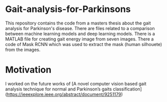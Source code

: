# Gait-analysis-for-Parkinsons
This repository contains the code from a masters thesis about the gait analysis for Parkinson's disease.
There are files related to a comparison between machine learning models and deep learning models.
There is a MATLAB file for creating gait energy image from seven images. There a code of Mask RCNN which was used to extract the mask (human silhouete) from the images.

# Motivation 
I worked on the future works of [A novel computer vision based gait analysis technique for normal and Parkinson’s gaits classification] (https://ieeexplore.ieee.org/abstract/document/9251179)
